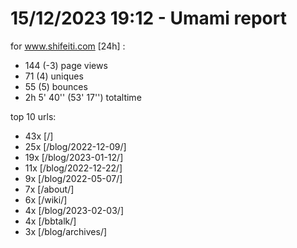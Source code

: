# 15/12/2023 19:12 - Umami report
for www.shifeiti.com [24h] :

 - 144 (-3) page views
 - 71 (4) uniques
 - 55 (5) bounces
 - 2h 5' 40'' (53' 17'') totaltime


top 10 urls:
 - 43x [/]
 - 25x [/blog/2022-12-09/]
 - 19x [/blog/2023-01-12/]
 - 11x [/blog/2022-12-22/]
 - 9x [/blog/2022-05-07/]
 - 7x [/about/]
 - 6x [/wiki/]
 - 4x [/blog/2023-02-03/]
 - 4x [/bbtalk/]
 - 3x [/blog/archives/]


